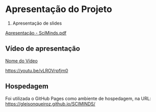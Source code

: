 # Apresentação do Projeto
1. Apresentação de slides

[Apresentação - SciMinds.pdf](https://github.com/ICEI-PUC-Minas-PMV-ADS/pmv-ads-2023-2-e1-proj-web-t14-sciminds/blob/main/documentos/img/ScimindsPDF.pdf)


## Vídeo de apresentação

[Nome do Vídeo](https://www.youtube.com/watch?v=vLROVrpfjm0&ab_channel=GleisonOliveira)


https://youtu.be/vLROVrpfjm0

## Hospedagem

Foi utilizada o GitHub Pages como ambiente de hospedagem, na URL: https://gleisonqueiroz.github.io/SCIMINDS/

